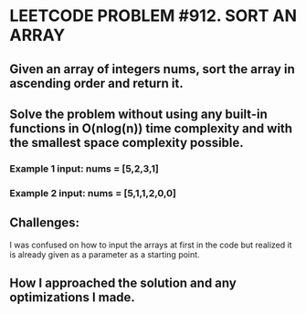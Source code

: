 # LEETCODE PROBLEM #912. SORT AN ARRAY
## Given an array of integers nums, sort the array in ascending order and return it.
## Solve the problem without using any built-in functions in O(nlog(n)) time complexity and with the smallest space complexity possible.
### Example 1 input: nums = [5,2,3,1] 
### Example 2 input: nums = [5,1,1,2,0,0]

## Challenges:
I was confused on how to input the arrays at first in the code but realized it is already given as a parameter as a starting point.

## How I approached the solution and any optimizations I made.
